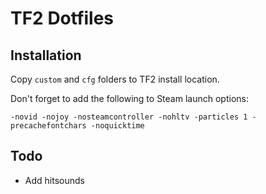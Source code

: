 # TF2 Dotfiles

## Installation

Copy `custom` and `cfg` folders to TF2 install location.

Don't forget to add the following to Steam launch options:
```
-novid -nojoy -nosteamcontroller -nohltv -particles 1 -precachefontchars -noquicktime
```

## Todo
- Add hitsounds